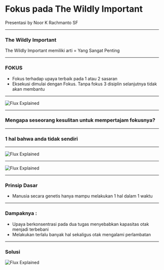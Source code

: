 # Fokus pada The Wildly Important

Presentasi by Noor K Rachmanto SF

---

### The Wildly Important

The Wildly Important memiliki arti = Yang Sangat Penting

---

### FOKUS

- Fokus terhadap upaya terbaik pada 1 atau 2 sasaran
- Eksekusi dimulai dengan Fokus. Tanpa fokus 3 disiplin selanjutnya tidak akan membantu

---

![Flux Explained](Libraries/Pictures/4d.png)

---

### Mengapa seseorang kesulitan untuk mempertajam fokusnya?

---

### 1 hal bahwa anda tidak sendiri

---

![Flux Explained](Libraries/Pictures/whirlwind-vs-goals-1310x650.png)

---

![Flux Explained](Libraries/Pictures/fall-directors-2014-wigs-session-16-638.jpeg)

---

### Prinsip Dasar

- Manusia secara genetis hanya mampu melakukan 1 hal dalam 1 waktu

---

### Dampaknya :

- Upaya berkonsentrasi pada dua tugas menyebabkan kapasitas otak menjadi terbebani
- Melakukan terlalu banyak hal sekaligus otak mengalami perlambatan

---

### Solusi

![Flux Explained](Libraries/Pictures/fall-directors-2014-wigs-session-16-638.jpeg)


